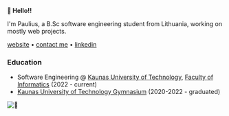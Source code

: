 **👋 Hello!!**

I'm Paulius, a B.Sc software engineering student from Lithuania, working on mostly web projects.

[website](https://paulekas.eu/) • [contact me](mailto:hi@paulekas.eu) • [linkedin](https://linkedin.com/in/pauliusgecas)

### Education

- Software Engineering @ [Kaunas University of Technology](https://en.ktu.edu/), [Faculty of Informatics](https://fi.ktu.edu/) (2022 - current)
- [Kaunas University of Technology Gymnasium](https://www.ktug.lt/wp-content/uploads/2022/02/KTUG-profile-2022-02.pdf) (2020-2022 - graduated)

![:eyes:](https://komarev.com/ghpvc/?username=TheOnlyGhostwolf&color=green)
